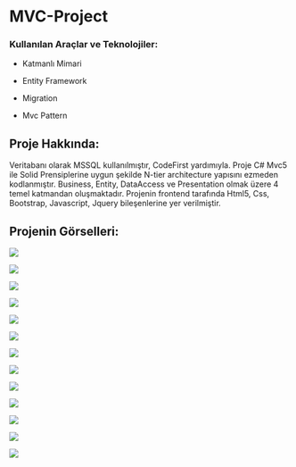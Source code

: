 # MVC-Project
### Kullanılan Araçlar ve Teknolojiler:

- Katmanlı Mimari
  
-  Entity Framework
  
-  Migration
  
-  Mvc Pattern

## Proje Hakkında:
Veritabanı olarak MSSQL kullanılmıştır, CodeFirst yardımıyla. Proje C# Mvc5 ile Solid Prensiplerine uygun şekilde N-tier architecture yapısını ezmeden kodlanmıştır. Business, Entity, DataAccess ve Presentation olmak üzere 4 temel katmandan oluşmaktadır. Projenin frontend tarafında Html5, Css, Bootstrap, Javascript, Jquery bileşenlerine yer verilmiştir. 

## Projenin Görselleri:

![](MvcProjeCamp/MvcProjeCamp/SS/g1.png)

![](MvcProjeCamp/MvcProjeCamp/SS/g2.png)

![](MvcProjeCamp/MvcProjeCamp/SS/g4.png)

![](MvcProjeCamp/MvcProjeCamp/SS/g9.png)

![](MvcProjeCamp/MvcProjeCamp/SS/g5.png)

![](MvcProjeCamp/MvcProjeCamp/SS/g6.png)

![](MvcProjeCamp/MvcProjeCamp/SS/g7.png)

![](MvcProjeCamp/MvcProjeCamp/SS/g8.png)

![](MvcProjeCamp/MvcProjeCamp/SS/g10.png)

![](MvcProjeCamp/MvcProjeCamp/SS/g11.png)

![](MvcProjeCamp/MvcProjeCamp/SS/g12.png)

![](MvcProjeCamp/MvcProjeCamp/SS/g13.png)

![](MvcProjeCamp/MvcProjeCamp/SS/g14.png)




